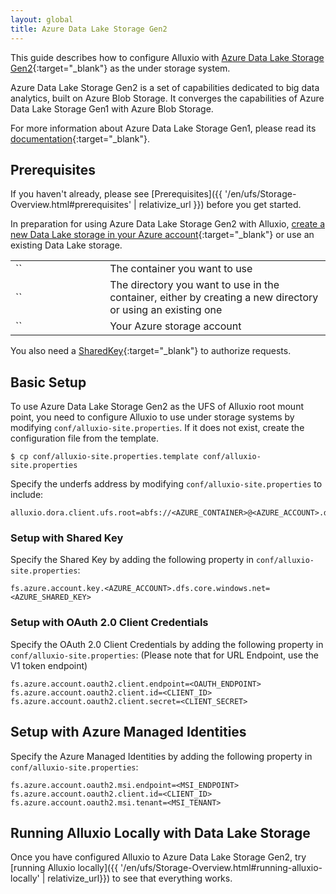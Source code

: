 ```yaml
---
layout: global
title: Azure Data Lake Storage Gen2
---
```



This guide describes how to configure Alluxio with [Azure Data Lake Storage Gen2](https://azure.microsoft.com/en-us/products/storage/data-lake-storage/){:target="_blank"} as the under storage system.

Azure Data Lake Storage Gen2 is a set of capabilities dedicated to big data analytics, built on Azure Blob Storage. It converges the capabilities of Azure Data Lake Storage Gen1 with Azure Blob Storage.

For more information about Azure Data Lake Storage Gen1, please read its [documentation](https://docs.microsoft.com/en-in/azure/storage/blobs/data-lake-storage-introduction){:target="_blank"}.

## Prerequisites

If you haven't already, please see [Prerequisites]({{ '/en/ufs/Storage-Overview.html#prerequisites' | relativize_url }}) before you get started.

In preparation for using Azure Data Lake Storage Gen2 with Alluxio, [create a new Data Lake storage in your Azure account](https://learn.microsoft.com/en-us/azure/storage/blobs/create-data-lake-storage-account){:target="_blank"} or use an existing Data Lake storage.
<table class="table table-striped">
    <tr>
        <td markdown="span" style="width:30%">`<AZURE_CONTAINER>`</td>
        <td markdown="span">The container you want to use</td>
    </tr>
    <tr>
        <td markdown="span" style="width:30%">`<AZURE_DIRECTORY>`</td>
        <td markdown="span">The directory you want to use in the container, either by creating a new directory or using an existing one</td>
    </tr>
    <tr>
        <td markdown="span" style="width:30%">`<AZURE_ACCOUNT>`</td>
        <td markdown="span">Your Azure storage account</td>
    </tr>
</table>

You also need a 
[SharedKey](https://docs.microsoft.com/en-us/rest/api/storageservices/authorize-with-shared-key){:target="_blank"} to authorize requests.

<!-- In preparation for using Azure Data Lake Storage Gen2 with Alluxio, [create a new Data Lake storage in your Azure account](https://learn.microsoft.com/en-us/azure/storage/blobs/create-data-lake-storage-account){:target="_blank"} or use an existing Data Lake storage. 
You should note the directory you want to use in the container, either by creating a new directory in the container or using an existing one. You also need a 
[SharedKey](https://docs.microsoft.com/en-us/rest/api/storageservices/authorize-with-shared-key){:target="_blank"} to authorize requests. -->

<!-- For the purposes of this guide, the Azure storage account name is called `<AZURE_ACCOUNT>`,
the directory in that storage account is called `<AZURE_DIRECTORY>`, and the name of the container is called `<AZURE_CONTAINER>`. -->


## Basic Setup 

To use Azure Data Lake Storage Gen2 as the UFS of Alluxio root mount point,
you need to configure Alluxio to use under storage systems by modifying
`conf/alluxio-site.properties`. If it does not exist, create the configuration file from the
template.

```shell
$ cp conf/alluxio-site.properties.template conf/alluxio-site.properties
```

Specify the underfs address by modifying `conf/alluxio-site.properties` to include:

```properties
alluxio.dora.client.ufs.root=abfs://<AZURE_CONTAINER>@<AZURE_ACCOUNT>.dfs.core.windows.net/<AZURE_DIRECTORY>/
```

### Setup with Shared Key

Specify the Shared Key by adding the following property in `conf/alluxio-site.properties`:

```properties
fs.azure.account.key.<AZURE_ACCOUNT>.dfs.core.windows.net=<AZURE_SHARED_KEY>
```

### Setup with OAuth 2.0 Client Credentials

Specify the OAuth 2.0 Client Credentials by adding the following property in `conf/alluxio-site.properties`:
(Please note that for URL Endpoint, use the V1 token endpoint)

```properties
fs.azure.account.oauth2.client.endpoint=<OAUTH_ENDPOINT>
fs.azure.account.oauth2.client.id=<CLIENT_ID>
fs.azure.account.oauth2.client.secret=<CLIENT_SECRET>
```

## Setup with Azure Managed Identities

Specify the Azure Managed Identities by adding the following property in `conf/alluxio-site.properties`:

```properties
fs.azure.account.oauth2.msi.endpoint=<MSI_ENDPOINT>
fs.azure.account.oauth2.client.id=<CLIENT_ID>
fs.azure.account.oauth2.msi.tenant=<MSI_TENANT>
```

## Running Alluxio Locally with Data Lake Storage

Once you have configured Alluxio to Azure Data Lake Storage Gen2, try [running Alluxio locally]({{ '/en/ufs/Storage-Overview.html#running-alluxio-locally' | relativize_url}}) to see that everything works.

<!-- Start up Alluxio locally to see that everything works.

```shell
$ ./bin/alluxio format
$ ./bin/alluxio-start.sh local
```

This should start an Alluxio master and an Alluxio worker. You can see the master UI at
[http://localhost:19999](http://localhost:19999).

Run a simple example program:

```shell
$ ./bin/alluxio runTests
```

Visit your directory `<AZURE_DIRECTORY>` to verify the files and directories created by Alluxio exist. For this test, you should see files named like:

```
<AZURE_DIRECTORY>/default_tests_files/BASIC_CACHE_PROMOTE_CACHE_THROUGH
```

To stop Alluxio, you can run:

```shell
$ ./bin/alluxio-stop.sh local
``` -->
